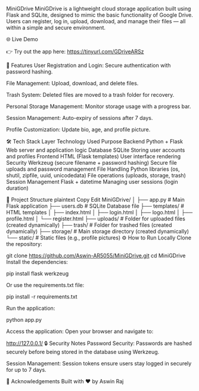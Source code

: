MiniGDrive
MiniGDrive is a lightweight cloud storage application built using Flask and SQLite, designed to mimic the basic functionality of Google Drive. Users can register, log in, upload, download, and manage their files — all within a simple and secure environment.

🌐 Live Demo

👉 Try out the app here: https://tinyurl.com/GDriveARSz

🚀 Features
User Registration and Login: Secure authentication with password hashing.

File Management: Upload, download, and delete files.

Trash System: Deleted files are moved to a trash folder for recovery.

Personal Storage Management: Monitor storage usage with a progress bar.

Session Management: Auto-expiry of sessions after 7 days.

Profile Customization: Update bio, age, and profile picture.

🛠️ Tech Stack
Layer	Technology Used	Purpose
Backend	Python + Flask	Web server and application logic
Database	SQLite	Storing user accounts and profiles
Frontend	HTML (Flask templates)	User interface rendering
Security	Werkzeug (secure filename + password hashing)	Secure file uploads and password management
File Handling	Python libraries (os, shutil, zipfile, uuid, unicodedata)	File operations (uploads, storage, trash)
Session Management	Flask + datetime	Managing user sessions (login duration)

📂 Project Structure
plaintext
Copy
Edit
MiniGDrive/
│
├── app.py                # Main Flask application
├── users.db              # SQLite Database file
├── templates/            # HTML templates
│   ├── index.html
│   ├── login.html
│   ├── logo.html
│   ├── profile.html
│   └── register.html
├── uploads/              # Folder for uploaded files (created dynamically)
├── trash/                # Folder for trashed files (created dynamically)
├── storage/              # Main storage directory (created dynamically)
└── static/               # Static files (e.g., profile pictures)
⚙️ How to Run Locally
Clone the repository:


git clone https://github.com/Aswin-AR5055/MiniGDrive.git
cd MiniGDrive
Install the dependencies:


pip install flask werkzeug

Or use the requirements.txt file:

pip install -r requirements.txt

Run the application:

python app.py

Access the application:
Open your browser and navigate to:


http://127.0.0.1/
🔒 Security Notes
Password Security: Passwords are hashed securely before being stored in the database using Werkzeug.

Session Management: Session tokens ensure users stay logged in securely for up to 7 days.

🙏 Acknowledgements
Built with ❤️ by Aswin Raj

